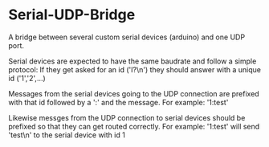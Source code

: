 # Serial-UDP-Bridge
A bridge between several custom serial devices (arduino) and one UDP port.

Serial devices are expected to have the same baudrate and follow a simple protocol:
If they get asked for an id ('I?\n') they should answer with a unique id ('1','2',...)

Messages from the serial devices going to the UDP connection are prefixed with that id followed by a ':' and the message.
For example: '1:test'

Likewise messges from the UDP connection to serial devices should be prefixed so that they can get routed correctly.
For example: '1:test' will send 'test\n' to the serial device with id 1
